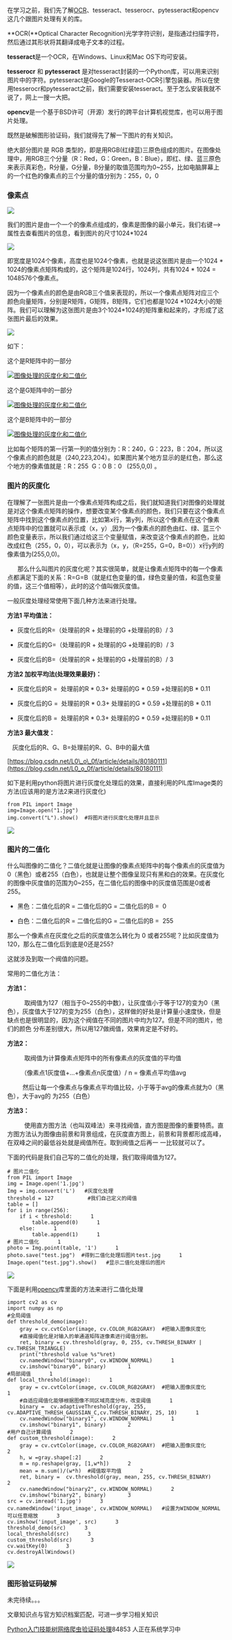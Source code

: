 在学习之前，我们先了解[OCR](https://so.csdn.net/so/search?q=OCR&spm=1001.2101.3001.7020)、tesseract、tesserocr、pytesseract和opencv这几个跟图片处理有关的库。

**OCR(**Optical Character Recognition)光学字符识别，是指通过扫描字符，然后通过其形状将其翻译成电子文本的过程。

**tesseract**是一个OCR，在Windows、Linux和Mac OS下均可安装。

**tesserocr** 和 **pytesseract** 是对tesseract封装的一个Python库，可以用来识别图片中的字符。pytesseract是Google的Tesseract-OCR引擎包装器。所以在使用tesserocr和pytesseract之前，我们需要安装tesseract。至于怎么安装我就不说了，网上一搜一大把。

**opencv**是一个基于BSD许可（开源）发行的跨平台计算机视觉库，也可以用于图片处理。

既然是破解图形验证码，我们就得先了解一下图片的有关知识。

绝大部分图片是 RGB 类型的，即是用RGB(红绿蓝)三原色组成的图片。在图像处理中，用RGB三个分量（R：Red，G：Green，B：Blue），即红、绿、蓝三原色来表示真彩色，R分量，G分量，B分量的取值范围均为0~255，比如电脑屏幕上的一个红色的像素点的三个分量的值分别为：255，0，0

### 像素点

![](https://img-blog.csdnimg.cn/20190111095705697.jpg?x-oss-process=image/watermark,type_ZmFuZ3poZW5naGVpdGk,shadow_10,text_aHR0cHM6Ly9ibG9nLmNzZG4ubmV0L3FxXzM2MTE5MTky,size_16,color_FFFFFF,t_70)

我们的图片是由一个一个的像素点组成的，像素是图像的最小单元，我们右键——>属性去查看图片的信息，看到图片的尺寸1024\*1024

![](https://img-blog.csdnimg.cn/20190111095626733.png)

即宽度是1024个像素，高度也是1024个像素，也就是说这张图片是由一个1024 \* 1024的像素点矩阵构成的，这个矩阵是1024行，1024列，共有1024 \* 1024 = 1048576个像素点。

因为一个像素点的颜色是由RGB三个值来表现的，所以一个像素点矩阵对应三个颜色向量矩阵，分别是R矩阵，G矩阵，B矩阵，它们也都是1024 \*1024大小的矩阵。我们可以理解为这张图片是由3个1024\*1024的矩阵重和起来的，才形成了这张图片最后的效果。

![](https://img-blog.csdnimg.cn/20190111100941940.png?x-oss-process=image/watermark,type_ZmFuZ3poZW5naGVpdGk,shadow_10,text_aHR0cHM6Ly9ibG9nLmNzZG4ubmV0L3FxXzM2MTE5MTky,size_16,color_FFFFFF,t_70)

如下：

这个是R矩阵中的一部分  
[![图像处理的灰度化和二值化](https://imgconvert.csdnimg.cn/aHR0cDovL3M1LnNpbmFpbWcuY24vbXc2OTAvMDA1TmVta0F6eTc3MGVXS1JhazQ0JjY5MA?x-oss-process=image/format,png)](http://photo.blog.sina.com.cn/showpic.html#blogid=13c6397540102wqtt&url=http://album.sina.com.cn/pic/005NemkAzy770eWKRak44)

这个是G矩阵中的一部分  
[![图像处理的灰度化和二值化](https://imgconvert.csdnimg.cn/aHR0cDovL3M0LnNpbmFpbWcuY24vbXc2OTAvMDA1TmVta0F6eTc3MGZzM2VNMzIzJjY5MA?x-oss-process=image/format,png)](http://photo.blog.sina.com.cn/showpic.html#blogid=13c6397540102wqtt&url=http://album.sina.com.cn/pic/005NemkAzy770fs3eM323)

这个是B矩阵中的一部分

[![图像处理的灰度化和二值化](https://imgconvert.csdnimg.cn/aHR0cDovL3MxNS5zaW5haW1nLmNuL213NjkwLzAwNU5lbWtBenk3NzBmelRMajA2ZSY2OTA?x-oss-process=image/format,png)](http://photo.blog.sina.com.cn/showpic.html#blogid=13c6397540102wqtt&url=http://album.sina.com.cn/pic/005NemkAzy770fzTLj06e)  
比如每个矩阵的第一行第一列的值分别为：R：240，G：223，B：204，所以这个像素点的颜色就是（240,223,204）。如果图片某个地方显示的是红色，那么这个地方的像素值就是：R：255  G：0 B：0   (255,0,0) 。

### 图片的灰度化

在理解了一张图片是由一个像素点矩阵构成之后，我们就知道我们对图像的处理就是对这个像素点矩阵的操作，想要改变某个像素点的颜色，我们只要在这个像素点矩阵中找到这个像素点的位置，比如第x行，第y列，所以这个像素点在这个像素点矩阵中的位置就可以表示成（x，y）,因为一个像素点的颜色由红、绿、蓝三个颜色变量表示，所以我们通过给这三个变量赋值，来改变这个像素点的颜色，比如改成红色（255，0，0），可以表示为（x，y，（R=255，G=0，B=0））x行y列的像素值为(255,0,0)。

      那么什么叫图片的灰度化呢？其实很简单，就是让像素点矩阵中的每一个像素点都满足下面的关系：R=G=B（就是红色变量的值，绿色变量的值，和蓝色变量的值，这三个值相等），此时的这个值叫做灰度值。

一般灰度处理经常使用下面几种方法来进行处理。

**方法1 平均值法：**

*   灰度化后的R=（处理前的R + 处理前的G +处理前的B）/ 3
*   灰度化后的G=（处理前的R + 处理前的G +处理前的B）/ 3
*   灰度化后的B=（处理前的R + 处理前的G +处理前的B）/ 3

**方法2 加权平均法(处理效果最好)：**

*   灰度化后的R =  处理前的R \* 0.3+ 处理前的G \* 0.59 +处理前的B \* 0.11
*   灰度化后的G =  处理前的R \* 0.3+ 处理前的G \* 0.59 +处理前的B \* 0.11
*   灰度化后的B =  处理前的R \* 0.3+ 处理前的G \* 0.59 +处理前的B \* 0.11

**方法3 最大值发：**

   灰度化后的R、G、B=处理前的R、G、B中的最大值

[https://blog.csdn.net/L0\_o\_0f/article/details/80180111](https://blog.csdn.net/L0_o_0f/article/details/80180111)

如下是利用python将图片进行灰度化处理后的效果，直接利用的PIL库Image类的方法(应该用的是方法2来进行灰度化)

```
from PIL import Image      
img=Image.open("1.jpg")      
img.convert("L").show()  #将图片进行灰度化处理并且显示
```


![](https://img-blog.csdnimg.cn/2019011110273774.png?x-oss-process=image/watermark,type_ZmFuZ3poZW5naGVpdGk,shadow_10,text_aHR0cHM6Ly9ibG9nLmNzZG4ubmV0L3FxXzM2MTE5MTky,size_16,color_FFFFFF,t_70)

### 图片的二值化

什么叫图像的二值化？二值化就是让图像的像素点矩阵中的每个像素点的灰度值为0（黑色）或者255（白色），也就是让整个图像呈现只有黑和白的效果。在灰度化的图像中灰度值的范围为0~255，在二值化后的图像中的灰度值范围是0或者255。

*   黑色：二值化后的R = 二值化后的G = 二值化后的B =  0
*   白色：二值化后的R = 二值化后的G = 二值化后的B =  255

那么一个像素点在灰度化之后的灰度值怎么转化为 0 或者255呢？比如灰度值为120，那么在二值化后到底是0还是255?

这就涉及到取一个阀值的问题。

常用的二值化方法：

**方法1：**

          取阀值为127（相当于0~255的中数），让灰度值小于等于127的变为0（黑色），灰度值大于127的变为255（白色），这样做的好处是计算量小速度快，但是缺点也是很明显的，因为这个阀值在不同的图片中均为127。但是不同的图片，他们的颜色 分布差别很大，所以用127做阀值，效果肯定是不好的。

**方法2：**

          取阀值为计算像素点矩阵中的所有像素点的灰度值的平均值

        （像素点1灰度值+...+像素点n灰度值）/ n = 像素点平均值avg

         然后让每一个像素点与像素点平均值比较，小于等于avg的像素点就为0（黑色），大于avg的 为255（白色）

**方法3：**

          使用直方图方法（也叫双峰法）来寻找阀值，直方图是图像的重要特质。直方图方法认为图像由前景和背景组成，在灰度直方图上，前景和背景都形成高峰，在双峰之间的最低谷处就是阀值所在。取到阀值之后再一 一比较就可以了。

下面的代码是我们自己写的二值化的处理，我们取得阈值为127。

```
# 图片二值化      
from PIL import Image      
img = Image.open('1.jpg')      
Img = img.convert('L')   #灰度化处理       
threshold = 127           #我们自己定义的阈值      
table = []      
for i in range(256):      
    if i < threshold:      1
        table.append(0)      1
    else:      1
        table.append(1)      1
# 图片二值化      1
photo = Img.point(table, '1')      1
photo.save("test.jpg")  #得到二值化处理后图片test.jpg      1
Image.open("test.jpg").show()   #显示二值化处理后的图片
```


![](https://img-blog.csdnimg.cn/2019011111312531.png?x-oss-process=image/watermark,type_ZmFuZ3poZW5naGVpdGk,shadow_10,text_aHR0cHM6Ly9ibG9nLmNzZG4ubmV0L3FxXzM2MTE5MTky,size_16,color_FFFFFF,t_70)

下面是利用[opencv](https://so.csdn.net/so/search?q=opencv&spm=1001.2101.3001.7020)库里面的方法来进行二值化处理

```
import cv2 as cv      
import numpy as np      
#全局阈值      
def threshold_demo(image):      
    gray = cv.cvtColor(image, cv.COLOR_RGB2GRAY)  #把输入图像灰度化      
    #直接阈值化是对输入的单通道矩阵逐像素进行阈值分割。      
    ret, binary = cv.threshold(gray, 0, 255, cv.THRESH_BINARY | cv.THRESH_TRIANGLE)      
    print("threshold value %s"%ret)      
    cv.namedWindow("binary0", cv.WINDOW_NORMAL)      1
    cv.imshow("binary0", binary)       1
#局部阈值      1
def local_threshold(image):      1
    gray = cv.cvtColor(image, cv.COLOR_RGB2GRAY)  #把输入图像灰度化      1
    #自适应阈值化能够根据图像不同区域亮度分布，改变阈值      1
    binary =  cv.adaptiveThreshold(gray, 255, cv.ADAPTIVE_THRESH_GAUSSIAN_C,cv.THRESH_BINARY, 25, 10)      1
    cv.namedWindow("binary1", cv.WINDOW_NORMAL)      1
    cv.imshow("binary1", binary)       2
#用户自己计算阈值      2
def custom_threshold(image):      2
    gray = cv.cvtColor(image, cv.COLOR_RGB2GRAY)  #把输入图像灰度化      2
    h, w =gray.shape[:2]      2
    m = np.reshape(gray, [1,w*h])      2
    mean = m.sum()/(w*h)  #阈值取平均值      2
    ret, binary =  cv.threshold(gray, mean, 255, cv.THRESH_BINARY)      2
    cv.namedWindow("binary2", cv.WINDOW_NORMAL)      2
    cv.imshow("binary2", binary)       3
src = cv.imread('1.jpg')      3
cv.namedWindow('input_image', cv.WINDOW_NORMAL)   #设置为WINDOW_NORMAL可以任意缩放      3
cv.imshow('input_image', src)      3
threshold_demo(src)      3
local_threshold(src)      3
custom_threshold(src)      3
cv.waitKey(0)      3
cv.destroyAllWindows()
```


![](https://img-blog.csdnimg.cn/20190111113654450.png?x-oss-process=image/watermark,type_ZmFuZ3poZW5naGVpdGk,shadow_10,text_aHR0cHM6Ly9ibG9nLmNzZG4ubmV0L3FxXzM2MTE5MTky,size_16,color_FFFFFF,t_70)

### 图形验证码破解

未完待续。。。

文章知识点与官方知识档案匹配，可进一步学习相关知识

[Python入门技能树](https://edu.csdn.net/skill/python/python-3-158)[网络爬虫](https://edu.csdn.net/skill/python/python-3-158)[验证码处理](https://edu.csdn.net/skill/python/python-3-158)84853 人正在系统学习中